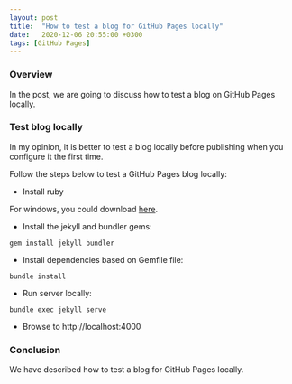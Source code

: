 ```yaml
---
layout: post
title:  "How to test a blog for GitHub Pages locally"
date:   2020-12-06 20:55:00 +0300
tags: [GitHub Pages]
---
```


### Overview

In the post, we are going to discuss how to test a blog on GitHub Pages locally.

### Test blog locally

In my opinion, it is better to test a blog locally before publishing when you configure it the first time.

Follow the steps below to test a GitHub Pages blog locally:

- Install ruby

For windows, you could download [here](https://rubyinstaller.org/downloads/).

- Install the jekyll and bundler gems:

```
gem install jekyll bundler
```

- Install dependencies based on Gemfile file:

```
bundle install
```

- Run server locally:

```
bundle exec jekyll serve
```

- Browse to http://localhost:4000

### Conclusion

We have described how to test a blog for GitHub Pages locally.
